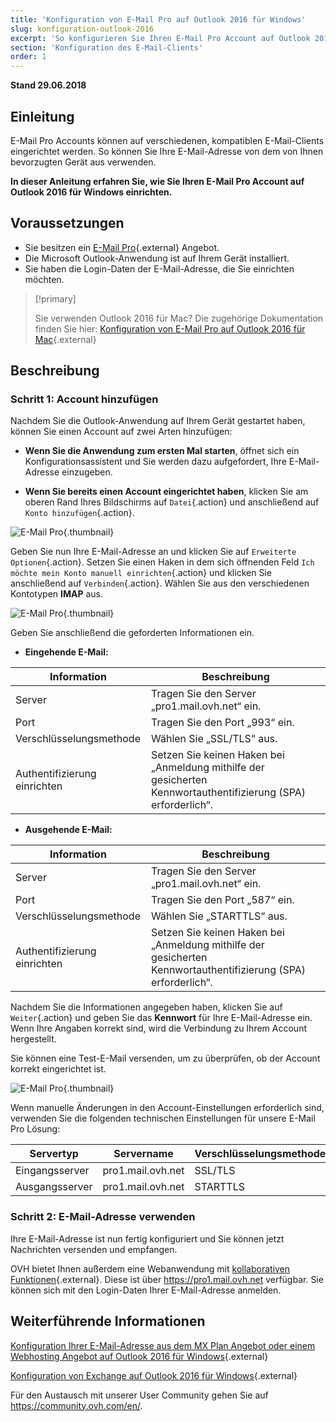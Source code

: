 ```yaml
---
title: 'Konfiguration von E-Mail Pro auf Outlook 2016 für Windows'
slug: konfiguration-outlook-2016
excerpt: 'So konfigurieren Sie Ihren E-Mail Pro Account auf Outlook 2016 für Windows'
section: 'Konfiguration des E-Mail-Clients'
order: 1
---
```


**Stand 29.06.2018**

## Einleitung

E-Mail Pro Accounts können auf verschiedenen, kompatiblen E-Mail-Clients eingerichtet werden. So können Sie Ihre E-Mail-Adresse von dem von Ihnen bevorzugten Gerät aus verwenden.

**In dieser Anleitung erfahren Sie, wie Sie Ihren E-Mail Pro Account auf Outlook 2016 für Windows einrichten.**

## Voraussetzungen

- Sie besitzen ein [E-Mail Pro](https://www.ovh.de/emails/email-pro/){.external} Angebot.
- Die Microsoft Outlook-Anwendung ist auf Ihrem Gerät installiert.
- Sie haben die Login-Daten der E-Mail-Adresse, die Sie einrichten möchten.

> [!primary]
>
> Sie verwenden Outlook 2016 für Mac? Die zugehörige Dokumentation finden Sie hier: [Konfiguration von E-Mail Pro auf Outlook 2016 für Mac](https://docs.ovh.com/de/emails-pro/konfiguration-outlook-2016-mac/){.external}
>

## Beschreibung

### Schritt 1: Account hinzufügen

Nachdem Sie die Outlook-Anwendung auf Ihrem Gerät gestartet haben, können Sie einen Account auf zwei Arten hinzufügen:

- **Wenn Sie die Anwendung zum ersten Mal starten**, öffnet sich ein Konfigurationsassistent und Sie werden dazu aufgefordert, Ihre E-Mail-Adresse einzugeben.

- **Wenn Sie bereits einen Account eingerichtet haben**, klicken Sie am oberen Rand Ihres Bildschirms auf `Datei`{.action} und anschließend auf `Konto hinzufügen`{.action}.

![E-Mail Pro](images/configuration-outlook-2016-windows-step1.png){.thumbnail}

Geben Sie nun Ihre E-Mail-Adresse an und klicken Sie auf `Erweiterte Optionen`{.action}. Setzen Sie einen Haken in dem sich öffnenden Feld `Ich möchte mein Konto manuell einrichten`{.action} und klicken Sie anschließend auf `Verbinden`{.action}. Wählen Sie aus den verschiedenen Kontotypen **IMAP** aus.

![E-Mail Pro](images/configuration-outlook-2016-windows-step2.png){.thumbnail}

Geben Sie anschließend die geforderten Informationen ein.

- **Eingehende E-Mail:**

|Information|Beschreibung|
|---|---|
|Server|Tragen Sie den Server „pro1.mail.ovh.net“ ein.|
|Port|Tragen Sie den Port „993“ ein.|
|Verschlüsselungsmethode|Wählen Sie „SSL/TLS“ aus.|
|Authentifizierung einrichten|Setzen Sie keinen Haken bei „Anmeldung mithilfe der gesicherten Kennwortauthentifizierung (SPA) erforderlich“.|

- **Ausgehende E-Mail:**

|Information|Beschreibung|
|---|---|
|Server|Tragen Sie den Server „pro1.mail.ovh.net“ ein.|
|Port|Tragen Sie den Port „587“ ein.|
|Verschlüsselungsmethode|Wählen Sie „STARTTLS“ aus.|
|Authentifizierung einrichten|Setzen Sie keinen Haken bei „Anmeldung mithilfe der gesicherten Kennwortauthentifizierung (SPA) erforderlich“.|

Nachdem Sie die Informationen angegeben haben, klicken Sie auf `Weiter`{.action} und geben Sie das **Kennwort** für Ihre E-Mail-Adresse ein. Wenn Ihre Angaben korrekt sind, wird die Verbindung zu Ihrem Account hergestellt.

Sie können eine Test-E-Mail versenden, um zu überprüfen, ob der Account korrekt eingerichtet ist.

![E-Mail Pro](images/configuration-outlook-2016-windows-step3.png){.thumbnail}

Wenn manuelle Änderungen in den Account-Einstellungen erforderlich sind, verwenden Sie die folgenden technischen Einstellungen für unsere E-Mail Pro Lösung:

|Servertyp|Servername|Verschlüsselungsmethode|Port|
|---|---|---|---|
|Eingangsserver|pro1.mail.ovh.net|SSL/TLS|993|
|Ausgangsserver|pro1.mail.ovh.net|STARTTLS|587|

### Schritt 2: E-Mail-Adresse verwenden

Ihre E-Mail-Adresse ist nun fertig konfiguriert und Sie können jetzt Nachrichten versenden und empfangen.

OVH bietet Ihnen außerdem eine Webanwendung mit [kollaborativen Funktionen](https://www.ovh.de/emails/){.external}. Diese ist über <https://pro1.mail.ovh.net> verfügbar. Sie können sich mit den Login-Daten Ihrer E-Mail-Adresse anmelden.

## Weiterführende Informationen

[Konfiguration Ihrer E-Mail-Adresse aus dem MX Plan Angebot oder einem Webhosting Angebot auf Outlook 2016 für Windows](https://docs.ovh.com/de/emails/konfiguration-outlook-2016/){.external}

[Konfiguration von Exchange auf Outlook 2016 für Windows](https://docs.ovh.com/de/microsoft-collaborative-solutions/exchange-automatische-konfiguration-auf-outlook-2016/){.external}

Für den Austausch mit unserer User Community gehen Sie auf <https://community.ovh.com/en/>.